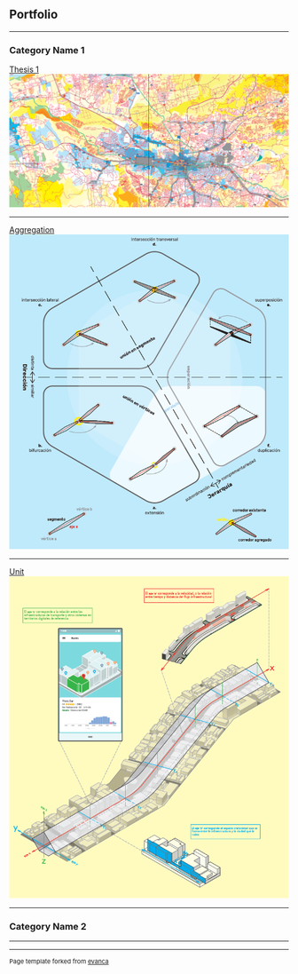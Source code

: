## Portfolio

---

### Category Name 1 

[Thesis 1](/sample_page)
<img src="images/post01.png?raw=true"/>

---
[Aggregation](/sample_page)
<img src="images/post02.png?raw=true"/>

---
[Unit](/sample_page)
<img src="images/post03.png?raw=true"/>


---

### Category Name 2



---




---
<p style="font-size:11px">Page template forked from <a href="https://github.com/evanca/quick-portfolio">evanca</a></p>
<!-- Remove above link if you don't want to attibute -->
